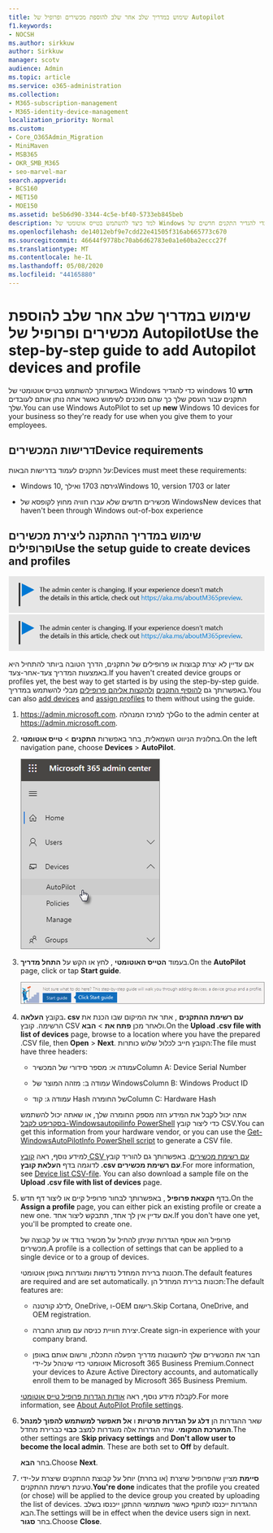 ```yaml
---
title: שימוש במדריך שלב אחר שלב להוספת מכשירים ופרופיל של Autopilot
f1.keywords:
- NOCSH
ms.author: sirkkuw
author: Sirkkuw
manager: scotv
audience: Admin
ms.topic: article
ms.service: o365-administration
ms.collection:
- M365-subscription-management
- M365-identity-device-management
localization_priority: Normal
ms.custom:
- Core_O365Admin_Migration
- MiniMaven
- MSB365
- OKR_SMB_M365
- seo-marvel-mar
search.appverid:
- BCS160
- MET150
- MOE150
ms.assetid: be5b6d90-3344-4c5e-bf40-5733eb845beb
description: למד כיצד להשתמש בטייס אוטומטי של Windows כדי להגדיר התקנים חדשים של Windows 10 עבור העסק שלך כך שהם מוכנים לשימוש בעובדים.
ms.openlocfilehash: de14012ebf9e7cdd22e41505f316ab665773c670
ms.sourcegitcommit: 46644f9778bc70ab6d62783e0a1e60ba2eccc27f
ms.translationtype: MT
ms.contentlocale: he-IL
ms.lasthandoff: 05/08/2020
ms.locfileid: "44165880"
---
```

# <a name="use-the-step-by-step-guide-to-add-autopilot-devices-and-profile"></a><span data-ttu-id="e8fab-103">שימוש במדריך שלב אחר שלב להוספת מכשירים ופרופיל של Autopilot</span><span class="sxs-lookup"><span data-stu-id="e8fab-103">Use the step-by-step guide to add Autopilot devices and profile</span></span>

<span data-ttu-id="e8fab-104">באפשרותך להשתמש בטייס אוטומטי של Windows כדי להגדיר windows **חדש** 10 התקנים עבור העסק שלך כך שהם מוכנים לשימוש כאשר אתה נותן אותם לעובדים שלך.</span><span class="sxs-lookup"><span data-stu-id="e8fab-104">You can use Windows AutoPilot to set up **new** Windows 10 devices for your business so they're ready for use when you give them to your employees.</span></span>
  
## <a name="device-requirements"></a><span data-ttu-id="e8fab-105">דרישות המכשירים</span><span class="sxs-lookup"><span data-stu-id="e8fab-105">Device requirements</span></span>

<span data-ttu-id="e8fab-106">על התקנים לעמוד בדרישות הבאות:</span><span class="sxs-lookup"><span data-stu-id="e8fab-106">Devices must meet these requirements:</span></span>
  
- <span data-ttu-id="e8fab-107">Windows 10, גירסה 1703 ואילך</span><span class="sxs-lookup"><span data-stu-id="e8fab-107">Windows 10, version 1703 or later</span></span>
    
- <span data-ttu-id="e8fab-108">מכשירים חדשים שלא עברו חוויה מחוץ לקופסא של Windows</span><span class="sxs-lookup"><span data-stu-id="e8fab-108">New devices that haven't been through Windows out-of-box experience</span></span>
    
## <a name="use-the-setup-guide-to-create-devices-and-profiles"></a><span data-ttu-id="e8fab-109">שימוש במדריך ההתקנה ליצירת מכשירים ופרופילים</span><span class="sxs-lookup"><span data-stu-id="e8fab-109">Use the setup guide to create devices and profiles</span></span>

<span data-ttu-id="e8fab-110">[![תווית המיידעת אותך שמרכז הניהול משתנה ושניתן למצוא פרטים נוספים ב- aka.ms/aboutM365preview.](../media/m365admincenterchanging.png)](https://docs.microsoft.com/office365/admin/microsoft-365-admin-center-preview)</span><span class="sxs-lookup"><span data-stu-id="e8fab-110">[![Label to let you know the admin center is changing and you can find more details at aka.ms/aboutM365preview.](../media/m365admincenterchanging.png)](https://docs.microsoft.com/office365/admin/microsoft-365-admin-center-preview)</span></span>

<span data-ttu-id="e8fab-111">אם עדיין לא יצרת קבוצות או פרופילים של התקנים, הדרך הטובה ביותר להתחיל היא באמצעות המדריך צעד-אחר-צעד.</span><span class="sxs-lookup"><span data-stu-id="e8fab-111">If you haven't created device groups or profiles yet, the best way to get started is by using the step-by-step guide.</span></span> <span data-ttu-id="e8fab-112">באפשרותך גם [להוסיף התקנים](create-and-edit-autopilot-devices.md) [ולהקצות אליהם פרופילים](create-and-edit-autopilot-profiles.md) מבלי להשתמש במדריך.</span><span class="sxs-lookup"><span data-stu-id="e8fab-112">You can also [add devices](create-and-edit-autopilot-devices.md) and [assign profiles](create-and-edit-autopilot-profiles.md) to them without using the guide.</span></span> 
  
1. <span data-ttu-id="e8fab-113"><a href="https://go.microsoft.com/fwlink/p/?linkid=837890" target="_blank">https://admin.microsoft.com</a>. לך למרכז המנהלה</span><span class="sxs-lookup"><span data-stu-id="e8fab-113">Go to the admin center at <a href="https://go.microsoft.com/fwlink/p/?linkid=837890" target="_blank">https://admin.microsoft.com</a>.</span></span>

2. <span data-ttu-id="e8fab-114">בחלונית הניווט השמאלית, בחר באפשרות **התקנים** \> **טייס אוטומטי**.</span><span class="sxs-lookup"><span data-stu-id="e8fab-114">On the left navigation pane, choose **Devices** \> **AutoPilot**.</span></span>

    ![במרכז הניהול, בחר התקנים ולאחר מכן טייס אוטומטי.](../media/AutoPilot.png)
  
2. <span data-ttu-id="e8fab-116">בעמוד **הטייס האוטומטי** , לחץ או הקש על **התחל מדריך**.</span><span class="sxs-lookup"><span data-stu-id="e8fab-116">On the **AutoPilot** page, click or tap **Start guide**.</span></span>
    
    ![Click Start guide for step-by-step instructions for Autopilot.](../media/31662655-d1e6-437d-87ea-c0dec5da56f7.png)
  
3. <span data-ttu-id="e8fab-118">בקובץ **העלאה. csv עם רשימת ההתקנים** , אתר את המיקום שבו הכנת את הרשימה. קובץ CSV ולאחר מכן **פתח את** \> **הבא**.</span><span class="sxs-lookup"><span data-stu-id="e8fab-118">On the **Upload .csv file with list of devices** page, browse to a location where you have the prepared .CSV file, then **Open** \> **Next**.</span></span> <span data-ttu-id="e8fab-119">הקובץ חייב לכלול שלוש כותרות:</span><span class="sxs-lookup"><span data-stu-id="e8fab-119">The file must have three headers:</span></span>
    
    - <span data-ttu-id="e8fab-120">עמודה א: מספר סידורי של המכשיר</span><span class="sxs-lookup"><span data-stu-id="e8fab-120">Column A: Device Serial Number</span></span>
    
    - <span data-ttu-id="e8fab-121">עמודה ב: מזהה המוצר של Windows</span><span class="sxs-lookup"><span data-stu-id="e8fab-121">Column B: Windows Product ID</span></span>
    
    - <span data-ttu-id="e8fab-122">עמודה ג: קוד Hash של החומרה</span><span class="sxs-lookup"><span data-stu-id="e8fab-122">Column C: Hardware Hash</span></span>
    
    <span data-ttu-id="e8fab-123">אתה יכול לקבל את המידע הזה מספק החומרה שלך, או שאתה יכול להשתמש [בסקריפט לקבל-Windowsautopilinfo PowerShell](https://www.powershellgallery.com/packages/Get-WindowsAutoPilotInfo) כדי ליצור קובץ CSV.</span><span class="sxs-lookup"><span data-stu-id="e8fab-123">You can get this information from your hardware vendor, or you can use the [Get-WindowsAutoPilotInfo PowerShell script](https://www.powershellgallery.com/packages/Get-WindowsAutoPilotInfo) to generate a CSV file.</span></span> 
    
    <span data-ttu-id="e8fab-p103">למידע נוסף, ראה [קובץ CSV עם רשימת מכשירים](https://docs.microsoft.com/microsoft-365/admin/misc/device-list). באפשרותך גם להוריד קובץ לדוגמה בדף **העלאת קובץ ‎.csv עם רשימת מכשירים**.</span><span class="sxs-lookup"><span data-stu-id="e8fab-p103">For more information, see [Device list CSV-file](https://docs.microsoft.com/microsoft-365/admin/misc/device-list). You can also download a sample file on the **Upload .csv file with list of devices** page.</span></span> 
    
4. <span data-ttu-id="e8fab-126">בדף **הקצאת פרופיל** , באפשרותך לבחור פרופיל קיים או ליצור דף חדש.</span><span class="sxs-lookup"><span data-stu-id="e8fab-126">On the **Assign a profile** page, you can either pick an existing profile or create a new one.</span></span> <span data-ttu-id="e8fab-127">אם עדיין אין לך אחד, תתבקש ליצור אחד.</span><span class="sxs-lookup"><span data-stu-id="e8fab-127">If you don't have one yet, you'll be prompted to create one.</span></span> 
    
    <span data-ttu-id="e8fab-128">פרופיל הוא אוסף הגדרות שניתן להחיל על מכשיר בודד או על קבוצה של מכשירים.</span><span class="sxs-lookup"><span data-stu-id="e8fab-128">A profile is a collection of settings that can be applied to a single device or to a group of devices.</span></span>
    
    <span data-ttu-id="e8fab-129">תכונות ברירת המחדל נדרשות ומוגדרות באופן אוטומטי.</span><span class="sxs-lookup"><span data-stu-id="e8fab-129">The default features are required and are set automatically.</span></span> <span data-ttu-id="e8fab-130">תכונות ברירת המחדל הן:</span><span class="sxs-lookup"><span data-stu-id="e8fab-130">The default features are:</span></span>
    
    - <span data-ttu-id="e8fab-131">לדלג קורטנה, OneDrive, ו-OEM רישום.</span><span class="sxs-lookup"><span data-stu-id="e8fab-131">Skip Cortana, OneDrive, and OEM registration.</span></span>
    
    - <span data-ttu-id="e8fab-132">יצירת חוויית כניסה עם מותג החברה.</span><span class="sxs-lookup"><span data-stu-id="e8fab-132">Create sign-in experience with your company brand.</span></span>
    
    - <span data-ttu-id="e8fab-133">חבר את המכשירים שלך לחשבונות מדריך הפעלה התכלת, ורשום אותם באופן אוטומטי כדי שינוהל על-ידי Microsoft 365 Business Premium.</span><span class="sxs-lookup"><span data-stu-id="e8fab-133">Connect your devices to Azure Active Directory accounts, and automatically enroll them to be managed by Microsoft 365 Business Premium.</span></span>
    
    <span data-ttu-id="e8fab-134">לקבלת מידע נוסף, ראה [אודות הגדרות פרופיל טייס אוטומטי](autopilot-profile-settings.md).</span><span class="sxs-lookup"><span data-stu-id="e8fab-134">For more information, see [About AutoPilot Profile settings](autopilot-profile-settings.md).</span></span> 
    
5. <span data-ttu-id="e8fab-135">שאר ההגדרות הן **דלג על הגדרות פרטיות** ו **אל תאפשר למשתמש להפוך למנהל המערכת המקומי**. שתי הגדרות אלה מוגדרות למצב **כבוי** כברירת מחדל.</span><span class="sxs-lookup"><span data-stu-id="e8fab-135">The other settings are **Skip privacy settings** and **Don't allow user to become the local admin**. These are both set to **Off** by default.</span></span> 
    
    <span data-ttu-id="e8fab-136">בחר **הבא**.</span><span class="sxs-lookup"><span data-stu-id="e8fab-136">Choose **Next**.</span></span>
    
6. <span data-ttu-id="e8fab-137">**סיימת** מציין שהפרופיל שיצרת (או בחרת) יוחל על קבוצת ההתקנים שיצרת על-ידי טעינת רשימת ההתקנים.</span><span class="sxs-lookup"><span data-stu-id="e8fab-137">**You're done** indicates that the profile you created (or chose) will be applied to the device group you created by uploading the list of devices.</span></span> <span data-ttu-id="e8fab-138">ההגדרות ייכנסו לתוקף כאשר משתמשי ההתקן ייכנסו בשלב הבא.</span><span class="sxs-lookup"><span data-stu-id="e8fab-138">The settings will be in effect when the device users sign in next.</span></span> <span data-ttu-id="e8fab-139">בחר **סגור**.</span><span class="sxs-lookup"><span data-stu-id="e8fab-139">Choose **Close**.</span></span>
    
